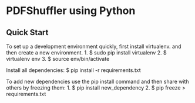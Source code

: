 # PDFShuffler using Python

## Quick Start

To set up a development environment quickly, first install virtualenv. and then create a new environment.
	1. $ sudo pip install virtualenv
	2. $ virtualenv env
	3. $ source env/bin/activate

Install all dependencies:
	$ pip install -r requirements.txt

To add new dependencies use the pip install command and then share with others by freezing them:
	1. $ pip install new_dependency
	2. $ pip freeze > requirements.txt
